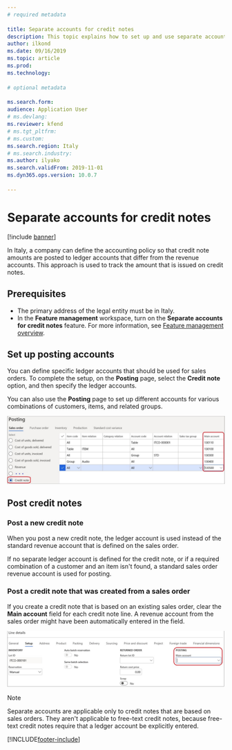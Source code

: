 ```yaml
---
# required metadata

title: Separate accounts for credit notes
description: This topic explains how to set up and use separate accounts for credit notes.
author: ilkond
ms.date: 09/16/2019
ms.topic: article
ms.prod: 
ms.technology: 

# optional metadata

ms.search.form: 
audience: Application User
# ms.devlang: 
ms.reviewer: kfend
# ms.tgt_pltfrm: 
# ms.custom: 
ms.search.region: Italy
# ms.search.industry: 
ms.author: ilyako
ms.search.validFrom: 2019-11-01
ms.dyn365.ops.version: 10.0.7

---
```


# Separate accounts for credit notes

[!include [banner](../includes/banner.md)]

In Italy, a company can define the accounting policy so that credit note amounts are posted to ledger accounts that differ from the revenue accounts. This approach is used to track the amount that is issued on credit notes.

## Prerequisites

- The primary address of the legal entity must be in Italy.
- In the **Feature management** workspace, turn on the **Separate accounts for credit notes** feature. For more information, see [Feature management overview](../../fin-and-ops/get-started/feature-management/feature-management-overview.md).

## Set up posting accounts

You can define specific ledger accounts that should be used for sales orders. To complete the setup, on the **Posting** page, select the **Credit note** option, and then specify the ledger accounts.

You can also use the **Posting** page to set up different accounts for various combinations of customers, items, and related groups.

![Posting accounts setup](media/emea-ita-exil-separate-account-credit-pic1.jpg)

## Post credit notes

### Post a new credit note

When you post a new credit note, the ledger account is used instead of the standard revenue account that is defined on the sales order.

If no separate ledger account is defined for the credit note, or if a required combination of a customer and an item isn't found, a standard sales order revenue account is used for posting.

### Post a credit note that was created from a sales order

If you create a credit note that is based on an existing sales order, clear the **Main account** field for each credit note line. A revenue account from the sales order might have been automatically entered in the field.

![Clearing the main account](media/emea-ita-exil-separate-account-credit-pic2.jpg)

> [!NOTE]
> Separate accounts are applicable only to credit notes that are based on sales orders. They aren't applicable to free-text credit notes, because free-text credit notes require that a ledger account be explicitly entered.


[!INCLUDE[footer-include](../../includes/footer-banner.md)]